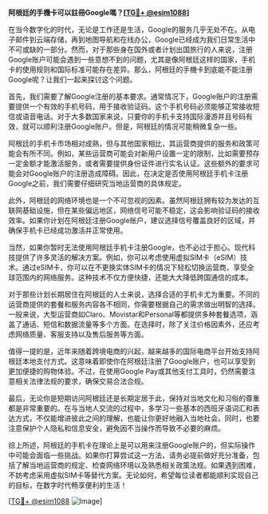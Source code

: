 **阿根廷的手機卡可以註冊Google嗎？[[TG💪+ @esim1088](https://t.me/s/esim1088)]**

在当今数字化的时代，无论是工作还是生活，Google的服务几乎无处不在。从电子邮件到云端存储，再到地图导航和在线办公，Google已经成为我们日常生活中不可或缺的一部分。然而，对于那些身在国外或者计划出国旅行的人来说，注册Google账户可能会遇到一些意想不到的问题，尤其是像阿根廷这样的国家，手机卡的使用规则和国际标准可能存在差异。那么，阿根廷的手機卡到底能不能注册Google呢？让我们一起来探讨这个问题。

首先，我们需要了解Google注册的基本要求。通常情况下，Google账户的注册需要提供一个有效的手机号码，用于接收验证码。这个手机号码必须能够正常接收短信或语音电话。对于大多数国家来说，只要你的手机卡支持国际漫游并且号码有效，就可以顺利注册Google账户。但是，阿根廷的情况可能稍微复杂一些。

阿根廷的手机卡市场相对成熟，但与其他国家相比，其运营商提供的服务和政策可能会有所不同。例如，某些运营商可能会对新用户设置一定的限制，比如需要预存一定金额才能激活服务，或者需要提供身份证件进行实名认证。这些额外的要求可能会对Google账户的注册造成障碍。因此，在决定是否使用阿根廷手机卡注册Google之前，我们需要仔细研究当地运营商的具体规定。

此外，阿根廷的网络环境也是一个不可忽视的因素。虽然阿根廷拥有较为发达的互联网基础设施，但在某些偏远地区，网络信号可能不稳定，这会影响验证码的接收效率。如果你计划在阿根廷注册Google账户，建议选择信号覆盖良好的区域，并确保手机卡已经成功激活并正常使用。

当然，如果你暂时无法使用阿根廷手机卡注册Google，也不必过于担心。现代科技提供了许多灵活的解决方案。例如，你可以考虑使用虚拟SIM卡（eSIM）技术。通过eSIM卡，你可以在不更换实体SIM卡的情况下轻松切换运营商，享受全球范围内的网络服务。这种技术不仅方便快捷，还能大大降低跨国通信的成本。

对于那些计划长期居住在阿根廷的人士来说，选择合适的手机卡尤为重要。不同的运营商提供的套餐和服务内容各不相同，你需要根据自己的需求做出明智的选择。一般来说，大型运营商如Claro、Movistar和Personal等都提供多种套餐选项，涵盖了通话、短信和数据流量等多个方面。在选择时，除了关注价格因素外，还应考虑网络质量、客服支持以及售后服务等方面。

值得一提的是，近年来随着跨境电商的兴起，越来越多的国际电商平台开始支持阿根廷本地支付方式。这意味着即使你在阿根廷注册了Google账户，也可以享受到更加便捷的购物体验。不过，在使用Google Pay或其他支付工具时，仍然需要注意相关法律法规的要求，确保交易合法合规。

最后，无论你是短期访问阿根廷还是长期定居于此，保持对当地文化和习俗的尊重都是非常重要的。在与当地人交流的过程中，多学习一些基本的西班牙语词汇和表达方式，不仅能增进彼此之间的理解，也能让你更好地融入当地社会。同时，也要注意保护个人隐私和信息安全，避免因不当操作而导致不必要的麻烦。

综上所述，阿根廷的手机卡在理论上是可以用来注册Google账户的，但实际操作中可能会面临一些挑战。如果你打算尝试这一方法，请务必提前做好充分准备，包括了解当地运营商的规定、检查网络环境以及熟悉相关政策法规。如果遇到困难，不妨考虑采用虚拟SIM卡等替代方案。无论如何，希望每位读者都能顺利实现自己的目标，在数字时代畅享便利的生活！

[[TG💪+ @esim1088](https://t.me/s/esim1088) ![Image](https://i.postimg.cc/4NQfJmqS/Snipaste-2025-05-13-00-14-12.png)]